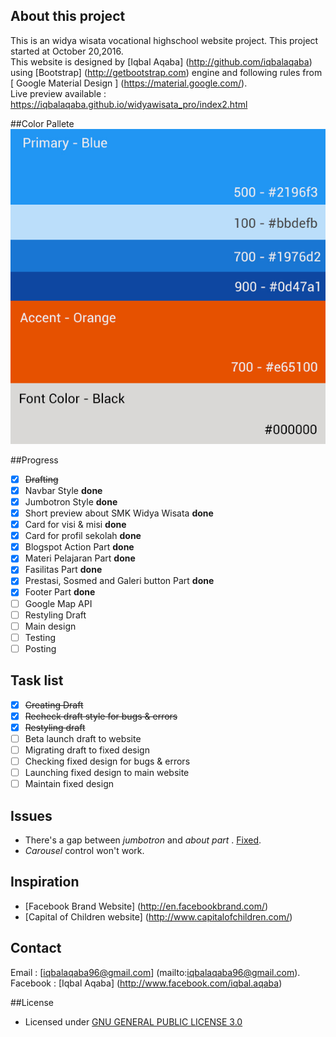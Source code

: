 ## About this project

This is an widya wisata vocational highschool website project. This project started at October 20,2016. <br>
This website is designed by [Iqbal Aqaba] (http://github.com/iqbalaqaba) using [Bootstrap] (http://getbootstrap.com) engine and following rules from [ Google Material Design ] (https://material.google.com/). 
<br>Live preview available : https://iqbalaqaba.github.io/widyawisata_pro/index2.html

##Color Pallete
![Color Pallete](https://github.com/iqbalaqaba/widyawisata_pro/blob/gh-pages/color_pallete.jpg)

##Progress
- [x] ~~Drafting~~
- [x] Navbar Style <strong> done </strong>
- [x] Jumbotron Style <strong> done </strong>
- [x] Short preview about SMK Widya Wisata <strong> done </strong>  
- [x] Card for visi & misi <strong> done </strong>  
- [x] Card for profil sekolah <strong> done </strong>  
- [x] Blogspot Action Part <strong> done </strong>  
- [x] Materi Pelajaran Part <strong> done </strong>  
- [x] Fasilitas Part <strong> done </strong>  
- [x] Prestasi, Sosmed and Galeri button Part <strong> done </strong>  
- [x] Footer Part <strong> done </strong>  
- [ ] Google Map API
- [ ] Restyling Draft
- [ ] Main design
- [ ] Testing
- [ ] Posting

## Task list 
- [x] ~~Creating Draft~~
- [x] ~~Recheck draft style for bugs & errors~~
- [x] ~~Restyling draft~~
- [ ] Beta launch draft to website
- [ ] Migrating draft to fixed design
- [ ] Checking fixed design for bugs & errors
- [ ] Launching fixed design to main website
- [ ] Maintain fixed design

## Issues
- There's a gap between <i> jumbotron </i> and <i> about part </i>. [Fixed](https://github.com/Dogfalo/materialize/issues/384).
- <i>Carousel</i> control won't work.

## Inspiration
- [Facebook Brand Website] (http://en.facebookbrand.com/)
- [Capital of Children website] (http://www.capitalofchildren.com/)

## Contact
Email : [iqbalaqaba96@gmail.com] (mailto:iqbalaqaba96@gmail.com). <br>
Facebook : [Iqbal Aqaba] (http://www.facebook.com/iqbal.aqaba)

##License
- Licensed under [GNU GENERAL PUBLIC LICENSE 3.0](https://github.com/iqbalaqaba/widyawisata_pro/blob/gh-pages/License.md)


